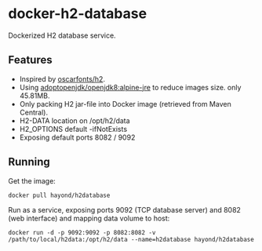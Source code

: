 docker-h2-database
=========

Dockerized H2 database service.

## Features

* Inspired by [oscarfonts/h2](https://github.com/oscarfonts/docker-h2).
* Using [adoptopenjdk/openjdk8:alpine-jre](https://hub.docker.com/r/adoptopenjdk/openjdk8) to reduce images size. only 45.81MB.
* Only packing H2 jar-file into Docker image (retrieved from Maven Central).
* H2-DATA location on /opt/h2/data
* H2_OPTIONS default -ifNotExists
* Exposing default ports 8082 / 9092

## Running

Get the image:

```
docker pull hayond/h2database
```

Run as a service, exposing ports 9092 (TCP database server) and 8082 (web interface) and mapping data volume to host:

```
docker run -d -p 9092:9092 -p 8082:8082 -v /path/to/local/h2data:/opt/h2/data --name=h2database hayond/h2database
```
